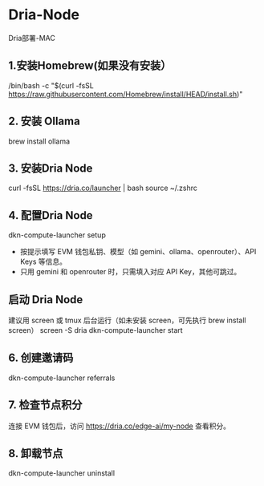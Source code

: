 # Dria-Node
Dria部署-MAC

## 1.安装Homebrew(如果没有安装）
/bin/bash -c "$(curl -fsSL https://raw.githubusercontent.com/Homebrew/install/HEAD/install.sh)"

## 2. 安装 Ollama
brew install ollama

## 3. 安装Dria Node
curl -fsSL https://dria.co/launcher | bash
source ~/.zshrc

## 4. 配置Dria Node
dkn-compute-launcher setup
* 按提示填写 EVM 钱包私钥、模型（如 gemini、ollama、openrouter）、API Keys 等信息。
* 只用 gemini 和 openrouter 时，只需填入对应 API Key，其他可跳过。

## 启动 Dria Node 
建议用 screen 或 tmux 后台运行（如未安装 screen，可先执行 brew install screen）
screen -S dria
dkn-compute-launcher start

## 6. 创建邀请码
dkn-compute-launcher referrals

## 7. 检查节点积分
连接 EVM 钱包后，访问 https://dria.co/edge-ai/my-node 查看积分。

## 8. 卸载节点
dkn-compute-launcher uninstall
